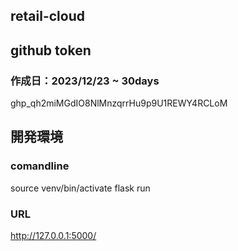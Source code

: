 ## retail-cloud

## github token
### 作成日：2023/12/23 ~ 30days
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

## 開発環境
### comandline
source venv/bin/activate
flask run
### URL
http://127.0.0.1:5000/